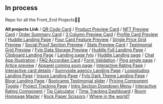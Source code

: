 ## In process

Repo for all the Front_End Projects🧑‍💻

**All projects Link**
/
[QR Code Card](https://elegant-babka-9c3709.netlify.app/) /
[Product Preview Card](https://sunny-crisp-7a9a2e.netlify.app/) /
[NFT Preview Card](https://stellular-jalebi-3b1ecc.netlify.app/) /
[Order Summary Card](https://chic-dieffenbachia-e4d655.netlify.app/) /
[3 Column Preview Card](https://courageous-lollipop-03872f.netlify.app/) /
[Profile Card Preview](https://lucky-monstera-e9cc20.netlify.app/) /
[Huddle Landing Page](https://creative-puppy-d58dc9.netlify.app/) /
[Four Card Feature Preview](https://joyful-platypus-a2949d.netlify.app/) /
[Single Price Grid Preview](https://frabjous-sprinkles-a723d0.netlify.app/) /
[Social Proof Section Preview](https://musical-taffy-a1e27f.netlify.app/) /
[Stats Preview Card](https://chipper-kelpie-ffd450.netlify.app/) /
[Testimonial Grid Preview](https://jolly-kitten-112311.netlify.app/) /
[Fylo Data Storage Preview](https://astonishing-capybara-4b9445.netlify.app/) /
[Huddle Full Landing Page](https://brilliant-platypus-ccc8fc.netlify.app/) /
[Clipboard Landing Page](https://nimble-panda-389dda.netlify.app/) /
[Landing page fylo](https://lucent-elf-3bf33f.netlify.app/) /
[Huddle Landing page](https://super-yeot-edaf05.netlify.app/) /
[Chat App Illustration](https://lucky-salamander-e86340.netlify.app/) /
[FAQ Accordian Card](https://celebrated-clafoutis-5d42d2.netlify.app/) /
[Form Validation](https://warm-panda-c8abe5.netlify.app/) /
[Ping single page](https://starlit-churros-5eb4ae.netlify.app/) /
[Artice preview](https://kaleidoscopic-genie-5b3b1b.netlify.app/) /
[Apparel coming soon page](https://fascinating-monstera-52135a.netlify.app/) /
[Interactive Rating Page](https://friendly-cat-327182.netlify.app/) /
[Interactive card details](https://relaxed-gaufre-fc429b.netlify.app/) /
[Sunnyside agency Landing Page](https://dashing-bublanina-3b9333.netlify.app/) /
[Loopstudios Landing Page](https://flourishing-concha-46ceef.netlify.app/) /
[Insure Landing Page](https://heroic-druid-42014b.netlify.app/) /
[Fylo Dark Theme Landing Page](https://neon-zuccutto-cc63a7.netlify.app/?) /
[Blogr Landing Page](https://subtle-zabaione-49b6c3.netlify.app/) /
[Bootcamp Testimonial slider](https://effortless-sunshine-6b3478.netlify.app/) /
[Pricing Component Toggle](https://fluffy-paletas-994604.netlify.app/) /
[Project Tracking Page](https://incandescent-kleicha-b0b89f.netlify.app/) /
[Intro Section Dropdown Menu](https://storied-mochi-bce03a.netlify.app/) /
[Interactive Rating Component](https://tourmaline-narwhal-a28b67.netlify.app/) /
[Tip Calculator](https://elaborate-eclair-c844ac.netlify.app/) /
[Time Tracking Dashboard](https://gentle-dodol-dc25c4.netlify.app/) /
[Room Hompage Master](https://frabjous-nasturtium-a7881a.netlify.app/) /
[Rock Paper Scissors](https://dazzling-blancmange-e6f10d.netlify.app/) /
[Where in the world?](https://spectacular-lolly-481d06.netlify.app/)



